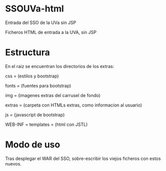 SSOUVa-html
===========

Entrada del SSO de la UVa sin JSP

Ficheros HTML de entrada a la UVA, sin JSP

Estructura
==========
En el raiz se encuentran los directorios de los extras:

css = (estilos y bootstrap)

fonts = (fuentes para bootstrap)

img = (imagenes extras del carrusel de fondo)

extras = (carpeta con HTMLs extras, como informacion al usuario)

js = (javascript de bootstrap)

WEB-INF = templates = (html con JSTL)

Modo de uso
===========
Tras desplegar el WAR del SSO, sobre-escribir los viejos ficheros con estos nuevos.
